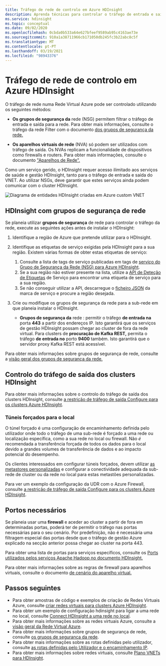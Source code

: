 ```yaml
---
title: Tráfego de rede de controlo em Azure HDInsight
description: Aprenda técnicas para controlar o tráfego de entrada e saída para clusters Azure HDInsight.
ms.service: hdinsight
ms.topic: conceptual
ms.date: 09/02/2020
ms.openlocfilehash: 0cbda0b533a64e627bfeef9589ab95c4163ae73e
ms.sourcegitcommit: 910a1a38711966cb171050db245fc3b22abc8c5f
ms.translationtype: MT
ms.contentlocale: pt-PT
ms.lasthandoff: 03/19/2021
ms.locfileid: "98943376"
---
```

# <a name="control-network-traffic-in-azure-hdinsight"></a>Tráfego de rede de controlo em Azure HDInsight

O tráfego de rede numa Rede Virtual Azure pode ser controlado utilizando os seguintes métodos:

* **Os grupos de segurança da** rede (NSG) permitem filtrar o tráfego de entrada e saída para a rede. Para obter mais informações, consulte o tráfego da rede Filter com o documento [dos grupos de segurança da rede.](../virtual-network/network-security-groups-overview.md)

* **Os aparelhos virtuais de rede** (NVA) só podem ser utilizados com tráfego de saída. Os NVAs replicam a funcionalidade de dispositivos como firewalls e routers. Para obter mais informações, consulte o documento ["Aparelhos de Rede".](https://azure.microsoft.com/solutions/network-appliances)

Como um serviço gerido, o HDInsight requer acesso ilimitado aos serviços de saúde e gestão HDInsight, tanto para o tráfego de entrada e saída do VNET. Ao utilizar NSGs, deve garantir que estes serviços ainda podem comunicar com o cluster HDInsight.

![Diagrama de entidades HDInsight criadas em Azure custom VNET](./media/control-network-traffic/hdinsight-vnet-diagram.png)

## <a name="hdinsight-with-network-security-groups"></a>HDInsight com grupos de segurança de rede

Se planeia utilizar **grupos de segurança** de rede para controlar o tráfego da rede, execute as seguintes ações antes de instalar o HDInsight:

1. Identifique a região de Azure que pretende utilizar para o HDInsight.

2. Identifique as etiquetas de serviço exigidas pela HDInsight para a sua região. Existem várias formas de obter estas etiquetas de serviço:
    1. Consulte a lista de tags de serviço publicadas em tags de [serviço do Grupo de Segurança da Rede (NSG) para Azure HDInsight](hdinsight-service-tags.md). 
    2. Se a sua região não estiver presente na lista, utilize a [API de Deteção de Etiquetas](../virtual-network/service-tags-overview.md#use-the-service-tag-discovery-api-public-preview) de Serviço para encontrar uma etiqueta de serviço para a sua região.
    3. Se não conseguir utilizar a API, descarregue o [ficheiro JSON](../virtual-network/service-tags-overview.md#discover-service-tags-by-using-downloadable-json-files) da marca de serviço e procure a região desejada.


3. Crie ou modifique os grupos de segurança da rede para a sub-rede em que planeia instalar o HDInsight.

    * __Grupos de segurança da__ rede : permitir o tráfego __de entrada na__ porta __443__ a partir dos endereços IP. Isto garantirá que os serviços de gestão HDInsight possam chegar ao cluster de fora da rede virtual. Para clusters de __procuração de Kafka REST,__ permita o tráfego __de entrada no__ porto __9400__ também. Isto garantirá que o servidor proxy Kafka REST está acessível.

Para obter mais informações sobre grupos de segurança de rede, consulte a [visão geral dos grupos de segurança da rede.](../virtual-network/network-security-groups-overview.md)

## <a name="controlling-outbound-traffic-from-hdinsight-clusters"></a>Controlo do tráfego de saída dos clusters HDInsight

Para obter mais informações sobre o controlo do tráfego de saída dos clusters HDInsight, consulte [a restrição de tráfego de saída Configure para os clusters Azure HDInsight](hdinsight-restrict-outbound-traffic.md).

### <a name="forced-tunneling-to-on-premises"></a>Túneis forçados para o local

O túnel forçado é uma configuração de encaminhamento definida pelo utilizador onde todo o tráfego de uma sub-rede é forçado a uma rede ou localização específica, como a sua rede no local ou firewall. Não _é_ recomendada a transferência forçada de todos os dados para o local devido a grandes volumes de transferência de dados e ao impacto potencial do desempenho.

Os clientes interessados em configurar túneis forçados, devem utilizar [as metastores personalizadas](./hdinsight-use-external-metadata-stores.md) e configurar a conectividade adequada da sub-rede de cluster ou da rede no local para estas metastões personalizadas.

Para ver um exemplo da configuração da UDR com o Azure Firewall, consulte [a restrição de tráfego de saída Configure para os clusters Azure HDInsight](hdinsight-restrict-outbound-traffic.md).

## <a name="required-ports"></a>Portos necessários

Se planeia usar uma **firewall** e aceder ao cluster a partir de fora em determinadas portas, poderá ter de permitir o tráfego nas portas necessárias para o seu cenário. Por predefinição, não é necessária uma filtragem especial das portas desde que o tráfego de gestão Azure explicado na secção anterior possa chegar ao cluster na porta 443.

Para obter uma lista de portas para serviços específicos, consulte os [Ports utilizados pelos serviços Apache Hadoop no documento HDInsight.](hdinsight-hadoop-port-settings-for-services.md)

Para obter mais informações sobre as regras de firewall para aparelhos virtuais, consulte o documento [de cenário do aparelho virtual.](../virtual-network/virtual-network-scenario-udr-gw-nva.md)

## <a name="next-steps"></a>Passos seguintes

* Para obter amostras de código e exemplos de criação de Redes Virtuais Azure, consulte [criar redes virtuais para clusters Azure HDInsight](hdinsight-create-virtual-network.md).
* Para obter um exemplo de configuração hdinsight para ligar a uma rede no local, consulte [Connect HDInsight a uma rede no local](./connect-on-premises-network.md).
* Para obter mais informações sobre as redes virtuais Azure, consulte a [visão geral da Rede Virtual Azure](../virtual-network/virtual-networks-overview.md).
* Para obter mais informações sobre grupos de segurança de rede, consulte [os grupos de segurança da rede](../virtual-network/network-security-groups-overview.md).
* Para obter mais informações sobre as rotas definidas pelo utilizador, consulte [as rotas definidas pelo Utilizador e o encaminhamento IP](../virtual-network/virtual-networks-udr-overview.md).
* Para obter mais informações sobre redes virtuais, consulte [Plano VNETs para HDInsight](./hdinsight-plan-virtual-network-deployment.md).